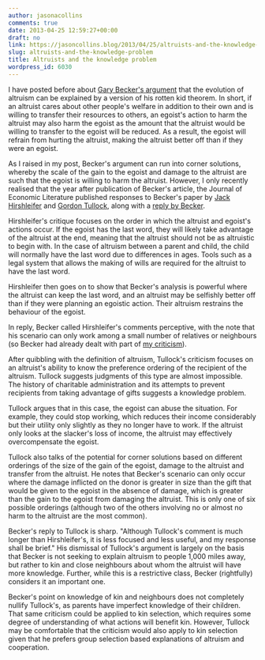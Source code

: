 ```yaml
---
author: jasonacollins
comments: true
date: 2013-04-25 12:59:27+00:00
draft: no
link: https://jasoncollins.blog/2013/04/25/altruists-and-the-knowledge-problem/
slug: altruists-and-the-knowledge-problem
title: Altruists and the knowledge problem
wordpress_id: 6030
---
```


I have posted before about [Gary Becker's argument](https://jasoncollins.blog/2011/04/rotten-kids-and-altruism/) that the evolution of altruism can be explained by a version of his rotten kid theorem. In short, if an altruist cares about other people's welfare in addition to their own and is willing to transfer their resources to others, an egoist's action to harm the altruist may also harm the egoist as the amount that the altruist would be willing to transfer to the egoist will be reduced. As a result, the egoist will refrain from hurting the altruist, making the altruist better off than if they were an egoist.

As I raised in my post, Becker's argument can run into corner solutions, whereby the scale of the gain to the egoist and damage to the altruist are such that the egoist is willing to harm the altruist. However, I only recently realised that the year after publication of Becker's article, the Journal of Economic Literature published responses to Becker's paper by [Jack Hirshleifer](http://www.jstor.org/stable/2723214) and [Gordon Tullock](http://www.jstor.org/stable/2723215), along with a [reply by Becker](http://www.jstor.org/stable/2723216).

Hirshleifer's critique focuses on the order in which the altruist and egoist's actions occur. If the egoist has the last word, they will likely take advantage of the altruist at the end, meaning that the altruist should not be as altruistic to begin with. In the case of altruism between a parent and child, the child will normally have the last word due to differences in ages. Tools such as a legal system that allows the making of wills are required for the altruist to have the last word.

Hirshleifer then goes on to show that Becker's analysis is powerful where the altruist can keep the last word, and an altruist may be selfishly better off than if they were planning an egoistic action. Their altruism restrains the behaviour of the egoist.

In reply, Becker called Hirshleifer's comments perceptive, with the note that his scenario can only work among a small number of relatives or neighbours (so Becker had already dealt with part of [my criticism](https://jasoncollins.blog/2011/04/rotten-kids-and-altruism/)).

After quibbling with the definition of altruism, Tullock's criticism focuses on an altruist's ability to know the preference ordering of the recipient of the altruism. Tullock suggests judgments of this type are almost impossible. The history of charitable administration and its attempts to prevent recipients from taking advantage of gifts suggests a knowledge problem.

Tullock argues that in this case, the egoist can abuse the situation. For example, they could stop working, which reduces their income considerably but their utility only slightly as they no longer have to work. If the altruist only looks at the slacker's loss of income, the altruist may effectively overcompensate the egoist.

Tullock also talks of the potential for corner solutions based on different orderings of the size of the gain of the egoist, damage to the altruist and transfer from the altruist. He notes that Becker's scenario can only occur where the damage inflicted on the donor is greater in size than the gift that would be given to the egoist in the absence of damage, which is greater than the gain to the egoist from damaging the altruist. This is only one of six possible orderings (although two of the others involving no or almost no harm to the altruist are the most common).

Becker's reply to Tullock is sharp. "Although Tullock's comment is much longer than Hirshleifer's, it is less focused and less useful, and my response shall be brief." His dismissal of Tullock's argument is largely on the basis that Becker is not seeking to explain altruism to people 1,000 miles away, but rather to kin and close neighbours about whom the altruist will have more knowledge. Further, while this is a restrictive class, Becker (rightfully) considers it an important one.

Becker's point on knowledge of kin and neighbours does not completely nullify Tullock's, as parents have imperfect knowledge of their children. That same criticism could be applied to kin selection, which requires some degree of understanding of what actions will benefit kin. However, Tullock may be comfortable that the criticism would also apply to kin selection given that he prefers group selection based explanations of altruism and cooperation.
